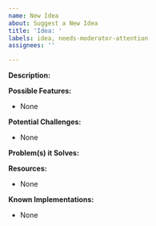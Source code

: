 ```yaml
---
name: New Idea
about: Suggest a New Idea
title: 'Idea: '
labels: idea, needs-moderator-attention
assignees: ''

---
```


<!--This is a HTML comment, so it won't show up in the final issue (see preview!). It's only used for giving you instructions here. You can remove it if you want though you don't have to. -->
**Description:** 

**Possible Features:**
<!-- Leave the lists empty with a single None element if you don't have anything to add -->
- None

**Potential Challenges:**
- None

**Problem(s) it Solves:** 

**Resources:**
- None

**Known Implementations:**
- None
